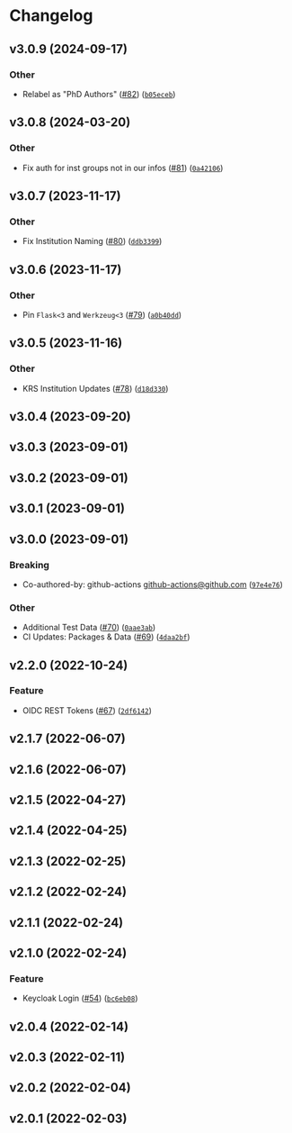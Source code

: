 # Changelog

<!--next-version-placeholder-->

## v3.0.9 (2024-09-17)

### Other

* Relabel as "PhD Authors" ([#82](https://github.com/WIPACrepo/mou-dashboard/issues/82)) ([`b05eceb`](https://github.com/WIPACrepo/mou-dashboard/commit/b05eceb72e9b5fd66f62e390919dc908618a6a6a))

## v3.0.8 (2024-03-20)

### Other

* Fix auth for inst groups not in our infos ([#81](https://github.com/WIPACrepo/mou-dashboard/issues/81)) ([`0a42106`](https://github.com/WIPACrepo/mou-dashboard/commit/0a42106647a6d0ec03e9d637832de5a97257d12e))

## v3.0.7 (2023-11-17)

### Other

* Fix Institution Naming ([#80](https://github.com/WIPACrepo/mou-dashboard/issues/80)) ([`ddb3399`](https://github.com/WIPACrepo/mou-dashboard/commit/ddb3399bf37b13069543d707bfff38214fa739cb))

## v3.0.6 (2023-11-17)

### Other

* Pin `Flask<3` and `Werkzeug<3` ([#79](https://github.com/WIPACrepo/mou-dashboard/issues/79)) ([`a0b40dd`](https://github.com/WIPACrepo/mou-dashboard/commit/a0b40dda4728b33e5a009d19f9961cdd23e4133c))

## v3.0.5 (2023-11-16)

### Other

* KRS Institution Updates ([#78](https://github.com/WIPACrepo/mou-dashboard/issues/78)) ([`d18d330`](https://github.com/WIPACrepo/mou-dashboard/commit/d18d330280c7a8e3df3ef69c34b961e86799dc3e))

## v3.0.4 (2023-09-20)



## v3.0.3 (2023-09-01)



## v3.0.2 (2023-09-01)



## v3.0.1 (2023-09-01)



## v3.0.0 (2023-09-01)

### Breaking

* Co-authored-by: github-actions <github-actions@github.com> ([`97e4e76`](https://github.com/WIPACrepo/mou-dashboard/commit/97e4e76f7ca57ff222b65a9e114ca856d7126379))

### Other

* Additional Test Data ([#70](https://github.com/WIPACrepo/mou-dashboard/issues/70)) ([`0aae3ab`](https://github.com/WIPACrepo/mou-dashboard/commit/0aae3ab8536d4cf8d948efd4eb420eb3e57dd519))
* CI Updates: Packages & Data ([#69](https://github.com/WIPACrepo/mou-dashboard/issues/69)) ([`4daa2bf`](https://github.com/WIPACrepo/mou-dashboard/commit/4daa2bf99320d975508f04f042e4032bd1a2e8f6))

## v2.2.0 (2022-10-24)
### Feature
* OIDC REST Tokens ([#67](https://github.com/WIPACrepo/mou-dashboard/issues/67)) ([`2df6142`](https://github.com/WIPACrepo/mou-dashboard/commit/2df61421c4ab86ddce9d0744af0fbc9aab584229))

## v2.1.7 (2022-06-07)


## v2.1.6 (2022-06-07)


## v2.1.5 (2022-04-27)


## v2.1.4 (2022-04-25)


## v2.1.3 (2022-02-25)


## v2.1.2 (2022-02-24)


## v2.1.1 (2022-02-24)


## v2.1.0 (2022-02-24)
### Feature
* Keycloak Login ([#54](https://github.com/WIPACrepo/mou-dashboard/issues/54)) ([`bc6eb08`](https://github.com/WIPACrepo/mou-dashboard/commit/bc6eb08bf560bbc45a8ae63924003f93e7faa2b6))

## v2.0.4 (2022-02-14)


## v2.0.3 (2022-02-11)


## v2.0.2 (2022-02-04)


## v2.0.1 (2022-02-03)

